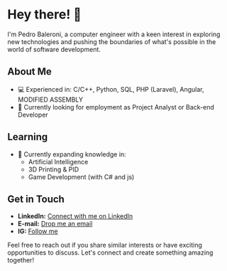 # Hey there! 👋

I'm Pedro Baleroni, a computer engineer with a keen interest in exploring new technologies and pushing the boundaries of what's possible in the world of software development.

## About Me
- 💻 Experienced in: C/C++, Python, SQL, PHP (Laravel), Angular, MODIFIED ASSEMBLY
- 🔭 Currently looking for employment as Project Analyst or Back-end Developer

## Learning
- 🌱 Currently expanding knowledge in:
  - Artificial Intelligence
  - 3D Printing & PID
  - Game Development (with C# and js)

## Get in Touch
- **LinkedIn:** [Connect with me on LinkedIn](https://www.linkedin.com/in/pedrobaleroni)
- **E-mail:** [Drop me an email](mailto:pbaleroni@gmail.com)
- **IG:** [Follow me](https://instagram.com/pedorbaleroni)

Feel free to reach out if you share similar interests or have exciting opportunities to discuss. Let's connect and create something amazing together!
